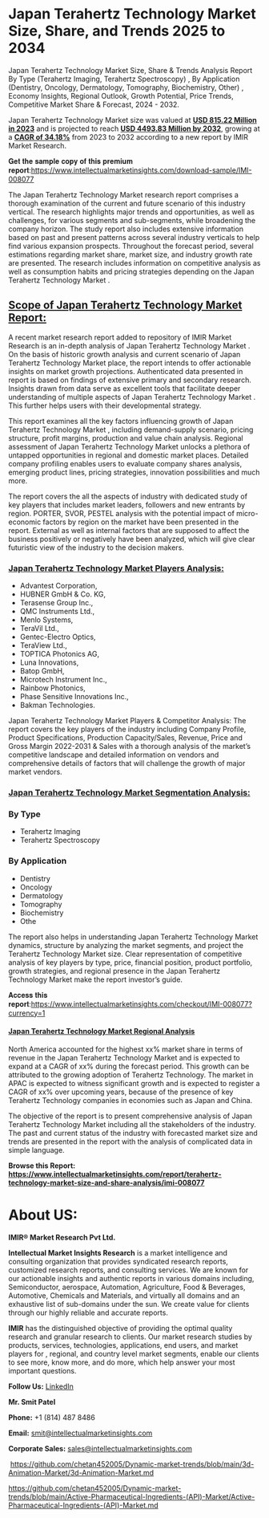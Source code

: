 <h1><span data-teams="true">Japan&nbsp;</span>Terahertz Technology&nbsp;<span data-teams="true">Market Size, Share, and Trends 2025 to 2034<br /></span></h1>
<p>Japan Terahertz Technology Market Size, Share &amp; Trends Analysis Report By Type (Terahertz Imaging, Terahertz Spectroscopy) , By Application (Dentistry, Oncology, Dermatology, Tomography, Biochemistry, Other) , Economy Insights, Regional Outlook, Growth Potential, Price Trends, Competitive Market Share &amp; Forecast, 2024 - 2032.</p>
<p>Japan Terahertz Technology Market size was valued at&nbsp;<strong><u>USD 815.22 Million in 2023</u></strong>&nbsp;and is projected to reach&nbsp;<strong><u>USD 4493.83 Million by 2032</u></strong>, growing at a&nbsp;<strong><u>CAGR of 34.18%</u></strong>&nbsp;from 2023 to 2032 according to a new report by IMIR Market Research.</p>
<p>𝐆𝐞𝐭 𝐭𝐡𝐞 𝐬𝐚𝐦𝐩𝐥𝐞 𝐜𝐨𝐩𝐲 𝐨𝐟 𝐭𝐡𝐢𝐬 𝐩𝐫𝐞𝐦𝐢𝐮𝐦 𝐫𝐞𝐩𝐨𝐫𝐭:<a href="https://www.intellectualmarketinsights.com/download-sample/IMI-008077">https://www.intellectualmarketinsights.com/download-sample/IMI-008077</a>&nbsp;&nbsp;</p>
<p>The Japan Terahertz Technology Market research report comprises a thorough examination of the current and future scenario of this industry vertical. The research highlights major trends and opportunities, as well as challenges, for various segments and sub-segments, while broadening the company horizon. The study report also includes extensive information based on past and present patterns across several industry verticals to help find various expansion prospects. Throughout the forecast period, several estimations regarding market share, market size, and industry growth rate are presented. The research includes information on competitive analysis as well as consumption habits and pricing strategies depending on the Japan Terahertz Technology Market .</p>
<h2><u>Scope of Japan Terahertz Technology Market Report:</u></h2>
<p>A recent market research report added to repository of IMIR Market Research is an in-depth analysis of Japan Terahertz Technology Market . On the basis of historic growth analysis and current scenario of Japan Terahertz Technology Market place, the report intends to offer actionable insights on market growth projections. Authenticated data presented in report is based on findings of extensive primary and secondary research. Insights drawn from data serve as excellent tools that facilitate deeper understanding of multiple aspects of Japan Terahertz Technology Market . This further helps users with their developmental strategy.</p>
<p>This report examines all the key factors influencing growth of Japan Terahertz Technology Market , including demand-supply scenario, pricing structure, profit margins, production and value chain analysis. Regional assessment of Japan Terahertz Technology Market unlocks a plethora of untapped opportunities in regional and domestic market places. Detailed company profiling enables users to evaluate company shares analysis, emerging product lines, pricing strategies, innovation possibilities and much more.</p>
<p>The report covers the all the aspects of industry with dedicated study of key players that includes market leaders, followers and new entrants by region. PORTER, SVOR, PESTEL analysis with the potential impact of micro-economic factors by region on the market have been presented in the report. External as well as internal factors that are supposed to affect the business positively or negatively have been analyzed, which will give clear futuristic view of the industry to the decision makers.</p>
<h3><strong><u>Japan Terahertz Technology Market Players Analysis:</u></strong></h3>
<ul>
<li>Advantest Corporation,</li>
<li>HUBNER GmbH &amp; Co. KG,</li>
<li>Terasense Group Inc.,</li>
<li>QMC Instruments Ltd.,</li>
<li>Menlo Systems,</li>
<li>TeraVil Ltd.,</li>
<li>Gentec-Electro Optics,</li>
<li>TeraView Ltd.,</li>
<li>TOPTICA Photonics AG,</li>
<li>Luna Innovations,</li>
<li>Batop GmbH,</li>
<li>Microtech Instrument Inc.,</li>
<li>Rainbow Photonics,</li>
<li>Phase Sensitive Innovations Inc.,</li>
<li>Bakman Technologies.</li>
</ul>
<p>Japan Terahertz Technology Market Players &amp; Competitor Analysis: The report covers the key players of the industry including Company Profile, Product Specifications, Production Capacity/Sales, Revenue, Price and Gross Margin 2022-2031 &amp; Sales with a thorough analysis of the market&rsquo;s competitive landscape and detailed information on vendors and comprehensive details of factors that will challenge the growth of major market vendors.</p>
<h3><strong><u>Japan Terahertz Technology Market Segmentation Analysis:</u></strong></h3>
<h3>By Type</h3>
<ul>
<li>Terahertz Imaging</li>
<li>Terahertz Spectroscopy</li>
</ul>
<h3>By Application</h3>
<ul>
<li>Dentistry</li>
<li>Oncology</li>
<li>Dermatology</li>
<li>Tomography</li>
<li>Biochemistry</li>
<li>Othe</li>
</ul>
<p>The report also helps in understanding Japan Terahertz Technology Market dynamics, structure by analyzing the market segments, and project the Terahertz Technology&nbsp;Market size. Clear representation of competitive analysis of key players by type, price, financial position, product portfolio, growth strategies, and regional presence in the Japan Terahertz Technology Market make the report investor&rsquo;s guide.</p>
<p>𝐀𝐜𝐜𝐞𝐬𝐬 𝐭𝐡𝐢𝐬 𝐫𝐞𝐩𝐨𝐫𝐭:<a href="https://www.intellectualmarketinsights.com/checkout/IMI-008077?currency=1">https://www.intellectualmarketinsights.com/checkout/IMI-008077?currency=1</a>&nbsp;</p>
<h4><strong><u> Japan Terahertz Technology Market Regional Analysis</u></strong></h4>
<p>North America accounted for the highest xx% market share in terms of revenue in the Japan Terahertz Technology Market and is expected to expand at a CAGR of xx% during the forecast period. This growth can be attributed to the growing adoption of Terahertz Technology. The market in APAC is expected to witness significant growth and is expected to register a CAGR of xx% over upcoming years, because of the presence of key Terahertz Technology companies in economies such as Japan and China.</p>
<p>The objective of the report is to present comprehensive analysis of Japan Terahertz Technology Market including all the stakeholders of the industry. The past and current status of the industry with forecasted market size and trends are presented in the report with the analysis of complicated data in simple language.</p>
<p><strong>Browse this Report:&nbsp; <a href="https://www.intellectualmarketinsights.com/report/terahertz-technology-market-size-and-share-analysis/imi-008077">https://www.intellectualmarketinsights.com/report/terahertz-technology-market-size-and-share-analysis/imi-008077</a>&nbsp;</strong>&nbsp;</p>
<h1>About US:</h1>
<p><strong>IMIR&reg; Market Research Pvt Ltd.</strong></p>
<p><strong>Intellectual Market Insights Research</strong> is a market intelligence and consulting organization that provides syndicated research reports, customized research reports, and consulting services. We are known for our actionable insights and authentic reports in various domains including, Semiconductor, aerospace, Automation, Agriculture, Food &amp; Beverages, Automotive, Chemicals and Materials, and virtually all domains and an exhaustive list of sub-domains under the sun. We create value for clients through our highly reliable and accurate reports.</p>
<p><strong>IMIR</strong> has the distinguished objective of providing the optimal quality research and granular research to clients. Our market research studies by products, services, technologies, applications, end users, and market players for , regional, and country level market segments, enable our clients to see more, know more, and do more, which help answer your most important questions.</p>
<p><strong>Follow Us:</strong> <a href="https://in.linkedin.com/company/imir-market-research">LinkedIn</a></p>
<p><strong>Mr. Smit Patel</strong></p>
<p><strong>Phone:</strong> +1 (814) 487 8486</p>
<p><strong>Email:</strong> <a href="mailto:smit@intellectualmarketinsights.com">smit@intellectualmarketinsights.com</a></p>
<p><strong>Corporate Sales:</strong> <a href="mailto:sales@intellectualmarketinsights.com">sales@intellectualmarketinsights.com</a></p>
<p>&nbsp;<a href="https://github.com/chetan452005/Dynamic-market-trends/blob/main/3d-Animation-Market/3d-Animation-Market.md">https://github.com/chetan452005/Dynamic-market-trends/blob/main/3d-Animation-Market/3d-Animation-Market.md</a>&nbsp;</p>
<p><a href="https://github.com/chetan452005/Dynamic-market-trends/blob/main/Active-Pharmaceutical-Ingredients-(API)-Market/Active-Pharmaceutical-Ingredients-(API)-Market.md">https://github.com/chetan452005/Dynamic-market-trends/blob/main/Active-Pharmaceutical-Ingredients-(API)-Market/Active-Pharmaceutical-Ingredients-(API)-Market.md</a>&nbsp;</p>
<p>&nbsp;</p>
